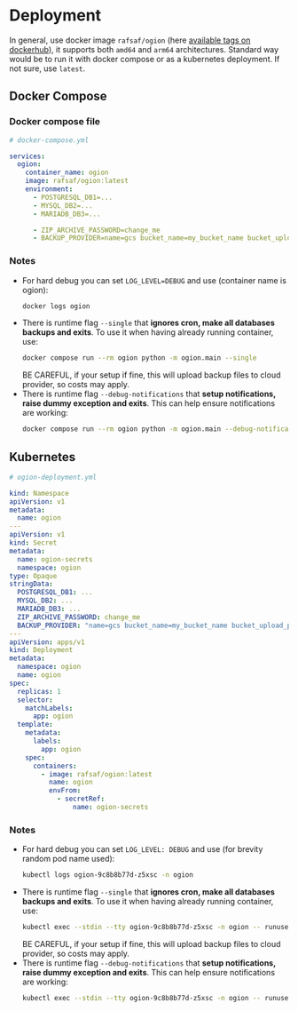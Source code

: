 # Deployment

In general, use docker image `rafsaf/ogion` (here [available tags on dockerhub](https://hub.docker.com/r/rafsaf/ogion/tags)), it supports both `amd64` and `arm64` architectures. Standard way would be to run it with docker compose or as a kubernetes deployment. If not sure, use `latest`.

## Docker Compose

### Docker compose file

```yml
# docker-compose.yml

services:
  ogion:
    container_name: ogion
    image: rafsaf/ogion:latest
    environment:
      - POSTGRESQL_DB1=...
      - MYSQL_DB2=...
      - MARIADB_DB3=...

      - ZIP_ARCHIVE_PASSWORD=change_me
      - BACKUP_PROVIDER=name=gcs bucket_name=my_bucket_name bucket_upload_path=my_ogion_instance_1 service_account_base64=Z29vZ2xlX3NlcnZpY2VfYWNjb3VudAo=
```

### Notes

- For hard debug you can set `LOG_LEVEL=DEBUG` and use (container name is ogion):
  ```bash
  docker logs ogion
  ```
- There is runtime flag `--single` that **ignores cron, make all databases backups and exits**. To use it when having already running container, use:
  ```bash
  docker compose run --rm ogion python -m ogion.main --single
  ```
  BE CAREFUL, if your setup if fine, this will upload backup files to cloud provider, so costs may apply.
- There is runtime flag `--debug-notifications` that **setup notifications, raise dummy exception and exits**. This can help ensure notifications are working:
  ```bash
  docker compose run --rm ogion python -m ogion.main --debug-notifications
  ```

## Kubernetes

```yml
# ogion-deployment.yml

kind: Namespace
apiVersion: v1
metadata:
  name: ogion
---
apiVersion: v1
kind: Secret
metadata:
  name: ogion-secrets
  namespace: ogion
type: Opaque
stringData:
  POSTGRESQL_DB1: ...
  MYSQL_DB2: ...
  MARIADB_DB3: ...
  ZIP_ARCHIVE_PASSWORD: change_me
  BACKUP_PROVIDER: "name=gcs bucket_name=my_bucket_name bucket_upload_path=my_ogion_instance_1 service_account_base64=Z29vZ2xlX3NlcnZpY2VfYWNjb3VudAo="
---
apiVersion: apps/v1
kind: Deployment
metadata:
  namespace: ogion
  name: ogion
spec:
  replicas: 1
  selector:
    matchLabels:
      app: ogion
  template:
    metadata:
      labels:
        app: ogion
    spec:
      containers:
        - image: rafsaf/ogion:latest
          name: ogion
          envFrom:
            - secretRef:
                name: ogion-secrets
```

### Notes

- For hard debug you can set `LOG_LEVEL: DEBUG` and use (for brevity random pod name used):
  ```bash
  kubectl logs ogion-9c8b8b77d-z5xsc -n ogion
  ```
- There is runtime flag `--single` that **ignores cron, make all databases backups and exits**. To use it when having already running container, use:
  ```bash
  kubectl exec --stdin --tty ogion-9c8b8b77d-z5xsc -n ogion -- runuser -u ogion -- python -m ogion.main --single
  ```
  BE CAREFUL, if your setup if fine, this will upload backup files to cloud provider, so costs may apply.
- There is runtime flag `--debug-notifications` that **setup notifications, raise dummy exception and exits**. This can help ensure notifications are working:
  ```bash
  kubectl exec --stdin --tty ogion-9c8b8b77d-z5xsc -n ogion -- runuser -u ogion -- python -m ogion.main --debug-notifications
  ```
  <br>
  <br>
